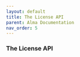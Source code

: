 ```yaml
---
layout: default
title: The License API
parent: Alma Documentation
nav_order: 5
---
```

### The License API


